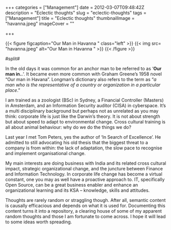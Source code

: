 +++
categories = ["Management"]
date = 2012-03-07T09:48:42Z
description = "Eclectic thoughts"
slug = "eclectic-thoughts"
tags = ["Management"]
title = "Eclectic thoughts"
thumbnailImage = "havanna.jpeg"
imageCover = ""

+++

{{< figure figcaption="Our Man in Havanna " class="left" >}}
	{{< img src= "havanna.jpeg"  alt="Our Man in Havanna " >}}
{{< /figure >}}

#split#

In the old days it was common for an anchor man to be referred to as ‘**Our man in..**‘. It became even more common with Graham Greene’s 1958 novel “Our man in Havana”. Longman’s dictionary also refers to the term as “*a man who is the representative of a country or organization in a particular place*.”

I am trained as a zoologist (BSc) in Sydney, a Financial Controller (Masters) in Amsterdam, and an Information Security auditor (CISA) in cyberspace. It’s a multi disciplinary background but perhaps not as unrelated as you may think: corporate life is just like the Darwin’s theory. It is not about strength but about speed to adapt to environmental change. Cross cultural training is all about animal behaviour: why do we do the things we do?

Last year I met Tom Peters, yes the author of ‘In Search of Excellence’. He admitted to still advocating his old thesis that the biggest threat to a company is from within: the lack of adaptation, the slow pace to recognise and implement organisational change.

My main interests are doing business with India and its related cross cultural impact, strategic organizational change, and the juncture between Finance and Information Technology. In corporate life change has become a virtual constant, one you may as well have a proactive approach to. IT, specifically Open Source, can be a great business enabler and enhance an organizational learning and its KSA – knowledge, skills and attitudes.

Thoughts are rarely random or straggling though. After all, semantic content is causally efficacious and depends on what it is used for. Documenting this content turns it into a repository, a clearing house of some of my apparent random thoughts and those I am fortunate to come across. I hope it will lead to some ideas worth spreading.